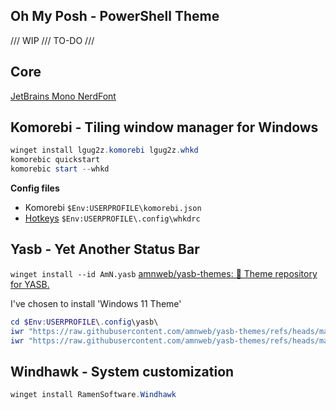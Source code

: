 ## Oh My Posh - PowerShell Theme
/// WIP /// TO-DO ///

## Core
[JetBrains Mono NerdFont](https://github.com/ryanoasis/nerd-fonts/releases/download/v3.2.1/JetBrainsMono.zip)

## Komorebi - Tiling window manager for Windows
```powershell
winget install lgug2z.komorebi lgug2z.whkd
komorebic quickstart
komorebic start --whkd
```
**Config files**
* Komorebi `$Env:USERPROFILE\komorebi.json`
* [Hotkeys](https://learn.microsoft.com/en-us/windows/win32/inputdev/virtual-key-codes) `$Env:USERPROFILE\.config\whkdrc`

## Yasb - Yet Another Status Bar
`winget install --id AmN.yasb`
[amnweb/yasb-themes: 🎨 Theme repository for YASB.](https://github.com/amnweb/yasb-themes)

I've chosen to install 'Windows 11 Theme'
```powershell
cd $Env:USERPROFILE\.config\yasb\
iwr "https://raw.githubusercontent.com/amnweb/yasb-themes/refs/heads/main/themes/7d3895d4-454b-40db-a2f9-44a238d5793b/config.yaml" -OutFile .\config.yaml
iwr "https://raw.githubusercontent.com/amnweb/yasb-themes/refs/heads/main/themes/7d3895d4-454b-40db-a2f9-44a238d5793b/styles.css" -OutFile .\styles.css
```
## Windhawk - System customization
```powershell
winget install RamenSoftware.Windhawk
```
